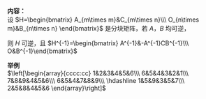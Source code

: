 **内容：**  
设  $H=\begin{bmatrix}  
A_{m\times m}&C_{m\times n}\\\  
O_{n\times m}&B_{n\times n}  
\end{bmatrix}$  是分块矩阵，若 $A，B$  均可逆，  
  
则 $H$ 可逆，且 $H^{-1}=\begin{bmatrix}  
A^{-1}&-A^{-1}CB^{-1}\\\  
O&B^{-1}\end{bmatrix}$  
  
**举例**  
$\left[\begin{array}{cccc:cc}  
1&2&3&4&5&6\\\  
6&5&4&3&2&1\\\  
7&8&9&4&5&6\\\  
6&5&4&7&8&9\\\  
\hdashline  
1&5&9&3&5&7\\\  
2&5&8&4&5&6  
\end{array}\right]$  

